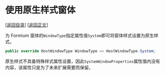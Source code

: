 # 使用原生样式窗体

[[返回目录](README.md)] [[返回正文](nanui-formium.md#窗体样式)]

为 Formium 窗体的`WindowType`指定属性值`System`即可将窗体样式设置为原生样式。

```csharp
public override HostWindowType WindowType => HostWindowType.System;
```

原生样式不具备特殊样式属性设置，因此`SystemWindowProperties`属性值内没有内容，该属性只是为了未来扩展需要而保留。

